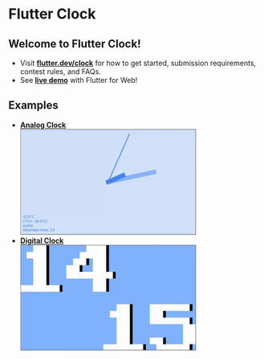 # Flutter Clock

## Welcome to Flutter Clock!

<ul>
<li>Visit <a href="https://flutter.dev/clock"><b>flutter.dev/clock</b></a> for how to get started, submission requirements, contest rules, and FAQs.

<li>See <a href="https://maryx.github.io/flutter_clock"><b>live demo</b></a> with Flutter for Web!
</ul>


## Examples
<ul>
<li><a href="https://github.com/flutter/flutter_clock/blob/master/analog_clock"><b>Analog Clock</b></a></li>

<img src='analog_clock/analog.gif' width='350'>
<br>

<li><a href="https://github.com/flutter/flutter_clock/blob/master/digital_clock"><b>Digital Clock</b></a></li>

<img src='digital_clock/digital.gif' width='350'>
</ul>
